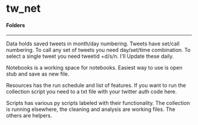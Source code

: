 # tw_net

#### Folders
---
Data holds saved tweets in month/day numbering. Tweets have set/call numbering. To call any set of tweets you need day/set/time combination. To select a single tweet you need tweetid +d/s/n. I'll Update these daily.

Notebooks is a working space for notebooks. Easiest way to use is open stub and save as new file.

Resources has the run schedule and list of features. If you want to run the collection script you need to a txt file with your twitter auth code here.

Scripts has various py scripts labeled with their functionality. The collection is running elsewhere, the cleaning and analysis are working files. The others are helpers.

